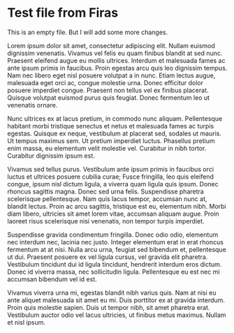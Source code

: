 # Test file from Firas  

This is an empty file. But I will add some more changes.

Lorem ipsum dolor sit amet, consectetur adipiscing elit. Nullam euismod dignissim venenatis. Vivamus vel felis eu quam finibus blandit at sed nunc. Praesent eleifend augue eu mollis ultrices. Interdum et malesuada fames ac ante ipsum primis in faucibus. Proin egestas arcu quis leo dignissim tempus. Nam nec libero eget nisl posuere volutpat a in nunc. Etiam lectus augue, malesuada eget orci ac, congue molestie urna. Donec efficitur dolor posuere imperdiet congue. Praesent non tellus vel ex finibus placerat. Quisque volutpat euismod purus quis feugiat. Donec fermentum leo ut venenatis ornare.

Nunc ultrices ex at lacus pretium, in commodo nunc aliquam. Pellentesque habitant morbi tristique senectus et netus et malesuada fames ac turpis egestas. Quisque ex neque, vestibulum at placerat sed, sodales ut mauris. Ut tempus maximus sem. Ut pretium imperdiet luctus. Phasellus pretium enim massa, eu elementum velit molestie vel. Curabitur in nibh tortor. Curabitur dignissim ipsum est.

Vivamus sed tellus purus. Vestibulum ante ipsum primis in faucibus orci luctus et ultrices posuere cubilia curae; Fusce fringilla, leo quis eleifend congue, ipsum nisl dictum ligula, a viverra quam ligula quis ipsum. Donec rhoncus sagittis magna. Donec sed urna felis. Suspendisse pharetra scelerisque pellentesque. Nam quis lacus tempor, accumsan nunc at, blandit lectus. Proin ac arcu sagittis, tristique est eu, elementum nibh. Morbi diam libero, ultricies sit amet lorem vitae, accumsan aliquam augue. Proin laoreet risus scelerisque nisi venenatis, non tempor turpis imperdiet.

Suspendisse gravida condimentum fringilla. Donec odio odio, elementum nec interdum nec, lacinia nec justo. Integer elementum erat in erat rhoncus fermentum at at nisi. Nulla arcu urna, feugiat sed bibendum et, pellentesque ut dui. Praesent posuere ex vel ligula cursus, vel gravida elit pharetra. Vestibulum tincidunt dui id ligula tincidunt, hendrerit interdum eros dictum. Donec id viverra massa, nec sollicitudin ligula. Pellentesque eu est nec mi accumsan bibendum vel id est.

Vivamus viverra urna mi, egestas blandit nibh varius quis. Nam at nisi eu ante aliquet malesuada sit amet eu mi. Duis porttitor ex at gravida interdum. Proin quis molestie sapien. Duis ut tempor nibh, sit amet pharetra erat. Vestibulum auctor odio vel lacus ultricies, ut finibus metus maximus. Nullam et nisl ipsum.

